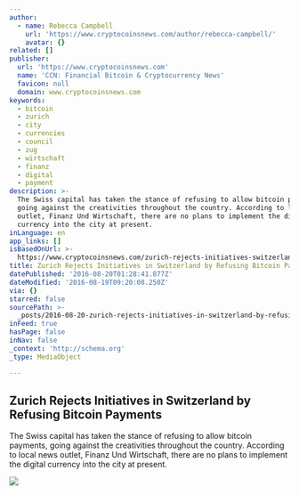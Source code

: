 ```yaml
---
author:
  - name: Rebecca Campbell
    url: 'https://www.cryptocoinsnews.com/author/rebecca-campbell/'
    avatar: {}
related: []
publisher:
  url: 'https://www.cryptocoinsnews.com'
  name: 'CCN: Financial Bitcoin & Cryptocurrency News'
  favicon: null
  domain: www.cryptocoinsnews.com
keywords:
  - bitcoin
  - zurich
  - city
  - currencies
  - council
  - zug
  - wirtschaft
  - finanz
  - digital
  - payment
description: >-
  The Swiss capital has taken the stance of refusing to allow bitcoin payments,
  going against the creativities throughout the country. According to local news
  outlet, Finanz Und Wirtschaft, there are no plans to implement the digital
  currency into the city at present.
inLanguage: en
app_links: []
isBasedOnUrl: >-
  https://www.cryptocoinsnews.com/zurich-rejects-initiatives-switzerland-refusing-bitcoin-payments/
title: Zurich Rejects Initiatives in Switzerland by Refusing Bitcoin Payments
datePublished: '2016-08-20T01:28:41.877Z'
dateModified: '2016-08-19T09:20:08.250Z'
via: {}
starred: false
sourcePath: >-
  _posts/2016-08-20-zurich-rejects-initiatives-in-switzerland-by-refusing-bitcoi.md
inFeed: true
hasPage: false
inNav: false
_context: 'http://schema.org'
_type: MediaObject

---
```

<article style=""><h1>Zurich Rejects Initiatives in Switzerland by Refusing Bitcoin Payments</h1><p>The Swiss capital has taken the stance of refusing to allow bitcoin payments, going against the creativities throughout the country. According to local news outlet, Finanz Und Wirtschaft, there are no plans to implement the digital currency into the city at present.</p><img src="https://www.cryptocoinsnews.com/wp-content/uploads/2016/08/Zurich-Rejects-Initiatives-in-Switzerland-by-Refusing-Bitcoin-Payments.jpg" /></article>